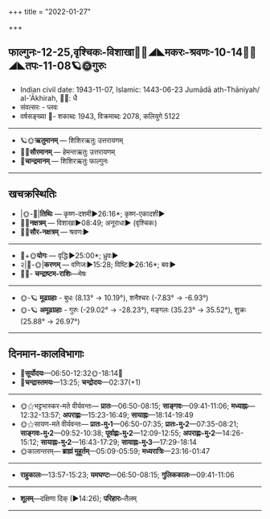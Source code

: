 +++
title = "2022-01-27"

+++
## फाल्गुनः-12-25,वृश्चिकः-विशाखा🌛🌌◢◣मकरः-श्रवणः-10-14🌌🌞◢◣तपः-11-08🪐🌞गुरुः
- Indian civil date: 1943-11-07, Islamic: 1443-06-23 Jumādā ath-Thāniyah/ al-ʾĀkhirah, 🌌🌞: धै
- संवत्सरः - प्लवः
- वर्षसङ्ख्या 🌛- शकाब्दः 1943, विक्रमाब्दः 2078, कलियुगे 5122
___________________
- 🪐🌞**ऋतुमानम्** — शिशिरऋतुः उत्तरायणम्
- 🌌🌞**सौरमानम्** — हेमन्तऋतुः उत्तरायणम्
- 🌛**चान्द्रमानम्** — शिशिरऋतुः फाल्गुनः
___________________


## खचक्रस्थितिः
- |🌞-🌛|**तिथिः** — कृष्ण-दशमी►26:16*; कृष्ण-एकादशी►  
- 🌌🌛**नक्षत्रम्** — विशाखा►08:49; अनूराधा► (वृश्चिकः)  
- 🌌🌞**सौर-नक्षत्रम्** — श्रवणः►  
___________________
- 🌛+🌞**योगः** — वृद्धिः►25:00*; ध्रुवः►  
- २|🌛-🌞|**करणम्** — वणिजः►15:28; विष्टिः►26:16*; बवः►  
- 🌌🌛- **चन्द्राष्टम-राशिः**—मेषः  
___________________
- 🌞-🪐 **मूढग्रहाः** - बुधः (8.13° → 10.19°), शनैश्चरः (-7.83° → -6.93°)
- 🌞-🪐 **अमूढग्रहाः** - गुरुः (-29.02° → -28.23°), मङ्गलः (35.23° → 35.52°), शुक्रः (25.88° → 26.97°)
___________________


## दिनमान-कालविभागाः
- 🌅**सूर्योदयः**—06:50-12:32🌞️-18:14🌇  
- 🌛**चन्द्रास्तमयः**—13:25; **चन्द्रोदयः**—02:37(+1)  
___________________
- 🌞⚝भट्टभास्कर-मते वीर्यवन्तः— **प्रातः**—06:50-08:15; **साङ्गवः**—09:41-11:06; **मध्याह्नः**—12:32-13:57; **अपराह्णः**—15:23-16:49; **सायाह्नः**—18:14-19:49  
- 🌞⚝सायण-मते वीर्यवन्तः— **प्रातः-मु॰1**—06:50-07:35; **प्रातः-मु॰2**—07:35-08:21; **साङ्गवः-मु॰2**—09:52-10:38; **पूर्वाह्णः-मु॰2**—12:09-12:55; **अपराह्णः-मु॰2**—14:26-15:12; **सायाह्नः-मु॰2**—16:43-17:29; **सायाह्नः-मु॰3**—17:29-18:14  
- 🌞कालान्तरम्— **ब्राह्मं मुहूर्तम्**—05:09-05:59; **मध्यरात्रिः**—23:16-01:47  
___________________
- **राहुकालः**—13:57-15:23; **यमघण्टः**—06:50-08:15; **गुलिककालः**—09:41-11:06  
___________________
- **शूलम्**—दक्षिणा दिक् (►14:26); **परिहारः**–तैलम्  
___________________
